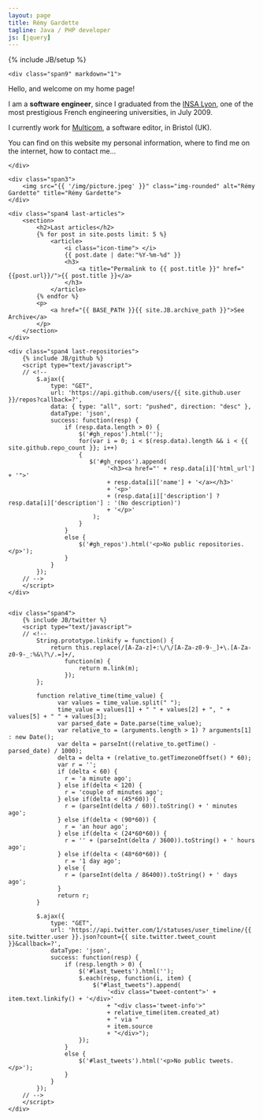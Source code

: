 ```yaml
---
layout: page
title: Rémy Gardette
tagline: Java / PHP developer
js: [jquery]
---
```

{% include JB/setup %}

<div class="row-fluid">

    <div class="span9" markdown="1">

Hello, and welcome on my home page!

I am a **software engineer**, since I graduated from the [INSA Lyon](http://www.insa-lyon.fr/en), one of the most prestigious French engineering universities, in July 2009.

I currently work for [Multicom](http://www.multicom.co.uk/), a software editor, in Bristol (UK).

You can find on this website my personal information, where to find me on the internet, how to contact me...

    </div>

    <div class="span3">
    	<img src="{{ '/img/picture.jpeg' }}" class="img-rounded" alt="Rémy Gardette" title="Rémy Gardette">
    </div>

</div>

<div class="row-fluid">

    <div class="span4 last-articles">
        <section>
            <h2>Last articles</h2>        
            {% for post in site.posts limit: 5 %}
                <article>
                    <i class="icon-time"> </i>
                    {{ post.date | date:"%Y-%m-%d" }}
                    <h3>
                        <a title="Permalink to {{ post.title }}" href="{{post.url}}/">{{ post.title }}</a>
                    </h3>
                </article>
            {% endfor %}
            <p>
                <a href="{{ BASE_PATH }}{{ site.JB.archive_path }}">See Archive</a>
            </p>
        </section>
    </div>

    <div class="span4 last-repositories">
        {% include JB/github %}
        <script type="text/javascript">
        // <!--
            $.ajax({
                type: "GET",
                url: 'https://api.github.com/users/{{ site.github.user }}/repos?callback=?',
                data: { type: "all", sort: "pushed", direction: "desc" },
                dataType: 'json',
                success: function(resp) {
                    if (resp.data.length > 0) {
                        $('#gh_repos').html('');
                        for(var i = 0; i < $(resp.data).length && i < {{ site.github.repo_count }}; i++) 
                        {
                           $('#gh_repos').append(
                                '<h3><a href="' + resp.data[i]['html_url'] + '">'
                                + resp.data[i]['name'] + '</a></h3>'
                                + '<p>' 
                                + (resp.data[i]['description'] ? resp.data[i]['description'] : '(No description)') 
                                + '</p>'
                            );
                        }
                    }
                    else {
                        $('#gh_repos').html('<p>No public repositories.</p>');
                    }
                }
            });
        // -->
        </script>
    </div>


    <div class="span4">
        {% include JB/twitter %}
        <script type="text/javascript">
        // <!--
            String.prototype.linkify = function() {
                return this.replace(/[A-Za-z]+:\/\/[A-Za-z0-9-_]+\.[A-Za-z0-9-_:%&\?\/.=]+/, 
                    function(m) {
                        return m.link(m);
                    });
            };

            function relative_time(time_value) {
                  var values = time_value.split(" ");
                  time_value = values[1] + " " + values[2] + ", " + values[5] + " " + values[3];
                  var parsed_date = Date.parse(time_value);
                  var relative_to = (arguments.length > 1) ? arguments[1] : new Date();
                  var delta = parseInt((relative_to.getTime() - parsed_date) / 1000);
                  delta = delta + (relative_to.getTimezoneOffset() * 60);
                  var r = '';
                  if (delta < 60) {
                    r = 'a minute ago';
                  } else if(delta < 120) {
                    r = 'couple of minutes ago';
                  } else if(delta < (45*60)) {
                    r = (parseInt(delta / 60)).toString() + ' minutes ago';
                  } else if(delta < (90*60)) {
                    r = 'an hour ago';
                  } else if(delta < (24*60*60)) {
                    r = '' + (parseInt(delta / 3600)).toString() + ' hours ago';
                  } else if(delta < (48*60*60)) {
                    r = '1 day ago';
                  } else {
                    r = (parseInt(delta / 86400)).toString() + ' days ago';
                  }
                  return r;
            }

            $.ajax({
                type: "GET",
                url: 'https://api.twitter.com/1/statuses/user_timeline/{{ site.twitter.user }}.json?count={{ site.twitter.tweet_count }}&callback=?',
                dataType: 'json',
                success: function(resp) {
                    if (resp.length > 0) {
                        $('#last_tweets').html('');
                        $.each(resp, function(i, item) {
                            $("#last_tweets").append(
                                '<div class="tweet-content">' + item.text.linkify() + '</div>'
                                + "<div class='tweet-info'>" 
                                + relative_time(item.created_at) 
                                + " via " 
                                + item.source
                                + "</div>");
                        });
                    }
                    else {
                        $('#last_tweets').html('<p>No public tweets.</p>');
                    }
                }
            });
        // -->
        </script>
    </div>
</div>